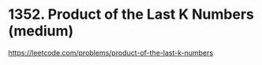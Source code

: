 # 1352. Product of the Last K Numbers (medium)

https://leetcode.com/problems/product-of-the-last-k-numbers
